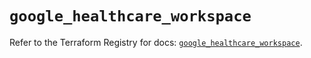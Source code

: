 # `google_healthcare_workspace`

Refer to the Terraform Registry for docs: [`google_healthcare_workspace`](https://registry.terraform.io/providers/hashicorp/google-beta/6.49.2/docs/resources/google_healthcare_workspace).
